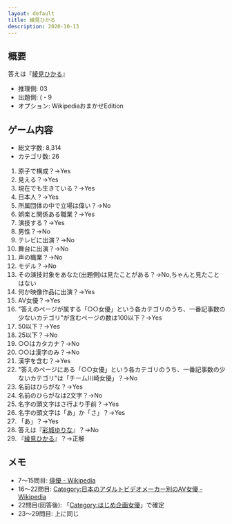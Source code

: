 ```yaml
---
layout: default
title: 綾見ひかる
description: 2020-10-13
---
```


## 概要

答えは『[綾見ひかる](https://ja.wikipedia.org/wiki/%E7%B6%BE%E8%A6%8B%E3%81%B2%E3%81%8B%E3%82%8B)』

- 推理側: 03
- 出題側: (・9
- オプション: WikipediaおまかせEdition

## ゲーム内容

- 総文字数: 8,314
- カテゴリ数: 26

1. 原子で構成？→Yes
2. 見える？→Yes
3. 現在でも生きている？→Yes
4. 日本人？→Yes
5. 所属団体の中で立場は偉い？→No
6. 娯楽と関係ある職業？→Yes
7. 演技する？→Yes
8. 男性？→No
9. テレビに出演？→No
10. 舞台に出演？→No
11. 声の職業？→No
12. モデル？→No
13. その演技対象をあなた(出題側)は見たことがある？→No,ちゃんと見たことはない
14. 何か映像作品に出演？→Yes
15. AV女優？→Yes
16. "答えのページが属する「○○女優」という各カテゴリのうち、一番記事数の少ないカテゴリ"が含むページの数は100以下？→Yes
17. 50以下？→Yes
18. 25以下？→No
19. ○○はカタカナ？→No
20. ○○は漢字のみ？→No
21. 漢字を含む？→Yes
22. "答えのページにある「○○女優」という各カテゴリのうち、一番記事数の少ないカテゴリ"は「チーム川崎女優」？→No
23. 名前はひらがな？→Yes
24. 名前のひらがなは2文字？→No
25. 名字の頭文字はさ行より手前？→Yes
26. 名字の頭文字は「あ」か「さ」？→Yes
27. 「あ」？→Yes
28. 答えは『[彩城ゆりな](https://ja.wikipedia.org/wiki/%E5%BD%A9%E5%9F%8E%E3%82%86%E3%82%8A%E3%81%AA)』？→No
29. 『[綾見ひかる](https://ja.wikipedia.org/wiki/%E7%B6%BE%E8%A6%8B%E3%81%B2%E3%81%8B%E3%82%8B)』？→正解

## メモ

- 7～15問目: [俳優 - Wikipedia](https://ja.wikipedia.org/wiki/%E4%BF%B3%E5%84%AA)
- 16～22問目: [Category:日本のアダルトビデオメーカー別のAV女優 - Wikipedia](https://ja.wikipedia.org/wiki/Category:%E6%97%A5%E6%9C%AC%E3%81%AE%E3%82%A2%E3%83%80%E3%83%AB%E3%83%88%E3%83%93%E3%83%87%E3%82%AA%E3%83%A1%E3%83%BC%E3%82%AB%E3%83%BC%E5%88%A5%E3%81%AEAV%E5%A5%B3%E5%84%AA)
- 22問目(回答後): 「[Category:はじめ企画女優](https://ja.wikipedia.org/wiki/Category:%E3%81%AF%E3%81%98%E3%82%81%E4%BC%81%E7%94%BB%E5%A5%B3%E5%84%AA)」で確定
- 23～29問目: 上に同じ
